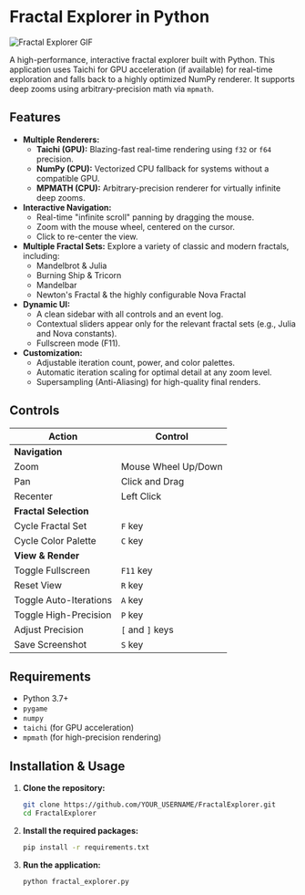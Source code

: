 # Fractal Explorer in Python

![Fractal Explorer GIF](screenshots/fractal_explorer.gif)

A high-performance, interactive fractal explorer built with Python. This application uses Taichi for GPU acceleration (if available) for real-time exploration and falls back to a highly optimized NumPy renderer. It supports deep zooms using arbitrary-precision math via `mpmath`.

## Features

- **Multiple Renderers:**
  - **Taichi (GPU):** Blazing-fast real-time rendering using `f32` or `f64` precision.
  - **NumPy (CPU):** Vectorized CPU fallback for systems without a compatible GPU.
  - **MPMATH (CPU):** Arbitrary-precision renderer for virtually infinite deep zooms.
- **Interactive Navigation:**
  - Real-time "infinite scroll" panning by dragging the mouse.
  - Zoom with the mouse wheel, centered on the cursor.
  - Click to re-center the view.
- **Multiple Fractal Sets:** Explore a variety of classic and modern fractals, including:
  - Mandelbrot & Julia
  - Burning Ship & Tricorn
  - Mandelbar
  - Newton's Fractal & the highly configurable Nova Fractal
- **Dynamic UI:**
  - A clean sidebar with all controls and an event log.
  - Contextual sliders appear only for the relevant fractal sets (e.g., Julia and Nova constants).
  - Fullscreen mode (F11).
- **Customization:**
  - Adjustable iteration count, power, and color palettes.
  - Automatic iteration scaling for optimal detail at any zoom level.
  - Supersampling (Anti-Aliasing) for high-quality final renders.

## Controls

| Action                  | Control                         |
| ----------------------- | ------------------------------- |
| **Navigation**          |                                 |
| Zoom                    | Mouse Wheel Up/Down             |
| Pan                     | Click and Drag                  |
| Recenter                | Left Click                      |
| **Fractal Selection**   |                                 |
| Cycle Fractal Set       | `F` key                         |
| Cycle Color Palette     | `C` key                         |
| **View & Render**       |                                 |
| Toggle Fullscreen       | `F11` key                       |
| Reset View              | `R` key                         |
| Toggle Auto-Iterations  | `A` key                         |
| Toggle High-Precision   | `P` key                         |
| Adjust Precision        | `[` and `]` keys                |
| Save Screenshot         | `S` key                         |

## Requirements

- Python 3.7+
- `pygame`
- `numpy`
- `taichi` (for GPU acceleration)
- `mpmath` (for high-precision rendering)

## Installation & Usage

1.  **Clone the repository:**
    ```bash
    git clone https://github.com/YOUR_USERNAME/FractalExplorer.git
    cd FractalExplorer
    ```

2.  **Install the required packages:**
    ```bash
    pip install -r requirements.txt
    ```

3.  **Run the application:**
    ```bash
    python fractal_explorer.py
    ```
